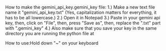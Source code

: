 How to make the gemini_api_key.gemini_key file:
  1.) Make a new text file name it "gemini_api_key.txt" (Yes, capitalization matters for everything, it has to be all lowercase.)
  2.) Open it in Notepad
  3.) Paste in your gemini api key, then, click on "File", then, press "Save as", then, replace the ".txt" part with ".gemini_key"
  4.) Also make sure that you save your key in the same directory you are running the python file at


How to use:Hold down "~" on your keyboard
